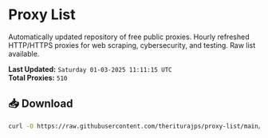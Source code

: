 # Proxy List

Automatically updated repository of free public proxies. Hourly refreshed HTTP/HTTPS proxies for web scraping, cybersecurity, and testing. Raw list available.

**Last Updated:** `Saturday 01-03-2025 11:11:15 UTC`  
**Total Proxies:** `510`

## 📥 Download
```bash
curl -O https://raw.githubusercontent.com/theriturajps/proxy-list/main/proxies.txt
